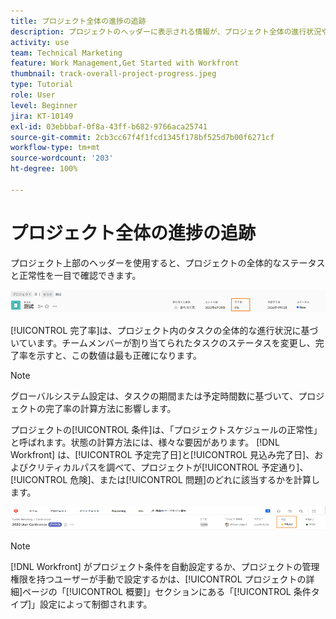 ```yaml
---
title: プロジェクト全体の進捗の追跡
description: プロジェクトのヘッダーに表示される情報が、プロジェクト全体の進行状況や正常性を追跡するのにいかに役立つかを説明します。
activity: use
team: Technical Marketing
feature: Work Management,Get Started with Workfront
thumbnail: track-overall-project-progress.jpeg
type: Tutorial
role: User
level: Beginner
jira: KT-10149
exl-id: 03ebbbaf-0f8a-43ff-b682-9766aca25741
source-git-commit: 2cb3cc67f4f1fcd1345f178bf525d7b00f6271cf
workflow-type: tm+mt
source-wordcount: '203'
ht-degree: 100%

---
```


# プロジェクト全体の進捗の追跡

プロジェクト上部のヘッダーを使用すると、プロジェクトの全体的なステータスと正常性を一目で確認できます。

![[!UICONTROL 完了率を表示するプロジェクトヘッダー]](assets/planner-fund-percent-complete.png)

[!UICONTROL 完了率]は、プロジェクト内のタスクの全体的な進行状況に基づいています。チームメンバーが割り当てられたタスクのステータスを変更し、完了率を示すと、この数値は最も正確になります。

>[!NOTE]
>
>グローバルシステム設定は、タスクの期間または予定時間数に基づいて、プロジェクトの完了率の計算方法に影響します。

プロジェクトの[!UICONTROL 条件]は、「プロジェクトスケジュールの正常性」と呼ばれます。状態の計算方法には、様々な要因があります。 [!DNL Workfront] は、[!UICONTROL 予定完了日]と[!UICONTROL 見込み完了日]、およびクリティカルパスを調べて、プロジェクトが[!UICONTROL 予定通り]、[!UICONTROL 危険]、または[!UICONTROL 問題]のどれに該当するかを計算します。

![[!UICONTROL 状態を表示するプロジェクトヘッダー]](assets/planner-fund-condition.png)

>[!NOTE]
>
>[!DNL Workfront] がプロジェクト条件を自動設定するか、プロジェクトの管理権限を持つユーザーが手動で設定するかは、[!UICONTROL プロジェクトの詳細]ページの「[!UICONTROL 概要]」セクションにある「[!UICONTROL 条件タイプ]」設定によって制御されます。

<!---
learn more urls
Project percent complete overview
Overview of project condition and condition type
--->

